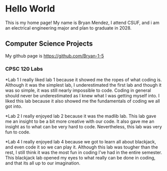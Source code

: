 # Hello World

This is my home page! My name is Bryan Mendez, I attend CSUF, and i am an electrical engineering major and plan to graduate in 2028.

## Computer Science Projects
 
My github page is https://github.com/Bryan-1-5
 
### CPSC 120 Labs

*Lab 1
  I really liked lab 1 because it showed me the ropes of what coding is. Although it was the simplest lab, I underestimated the first lab and though it was so simple, it was still nearly impossible to code. Coding in general should never be underestimated as I knew what I was getting myself into. I liked this lab because it also showed me the fundamentals of coding we all got into.

*Lab 2
  I really enjoyed lab 2 because it was the madlib lab. This lab gave me an insight to be a bit more creative with our code. It also gave me an insight as to what can be very hard to code. Nevertheless, this lab was very fun to code.

*Lab 4
  I really enjoyed lab 4 because we got to learn all about blackjack, and even code it so we can play it. Although this lab was tougher than the rest, I still think it was the most fun in coding I’ve had in the entire semester. This blackjack lab opened my eyes to what really can be done in coding, and that its all up to our imagination. 

 

